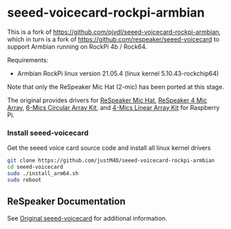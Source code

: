 # seeed-voicecard-rockpi-armbian

This is a fork of https://github.com/pjvdl/seeed-voicecard-rockpi-armbian, which in turn is a fork of https://github.com/respeaker/seeed-voicecard to support Armbian running on RockPi 4b / Rock64.

Requirements:
- Armbian RockPi linux version 21.05.4 (linux kernel 5.10.43-rockchip64)

Note that only the ReSpeaker Mic Hat (2-mic) has been ported at this stage.

The original provides drivers for [ReSpeaker Mic Hat](https://www.seeedstudio.com/ReSpeaker-2-Mics-Pi-HAT-p-2874.html), [ReSpeaker 4 Mic Array](https://www.seeedstudio.com/ReSpeaker-4-Mic-Array-for-Raspberry-Pi-p-2941.html), [6-Mics Circular Array Kit](), and [4-Mics Linear Array Kit]() for Raspberry Pi.

### Install seeed-voicecard
Get the seeed voice card source code and install all linux kernel drivers
```bash
git clone https://github.com/justM4D/seeed-voicecard-rockpi-armbian
cd seeed-voicecard
sudo ./install_arm64.sh
sudo reboot
```

## ReSpeaker Documentation

See [Original seeed-voicecard](https://github.com/respeaker/seeed-voicecard) for additional information.
